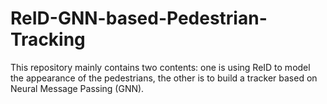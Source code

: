 # ReID-GNN-based-Pedestrian-Tracking
This repository mainly contains two contents: one is using ReID to model the appearance of the pedestrians, the other is to build a tracker based on Neural Message Passing (GNN).
